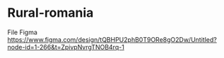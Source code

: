 # Rural-romania
File Figma https://www.figma.com/design/tQBHPU2phB0T9ORe8gO2Dw/Untitled?node-id=1-266&t=ZpivpNvrgTNOB4rq-1
